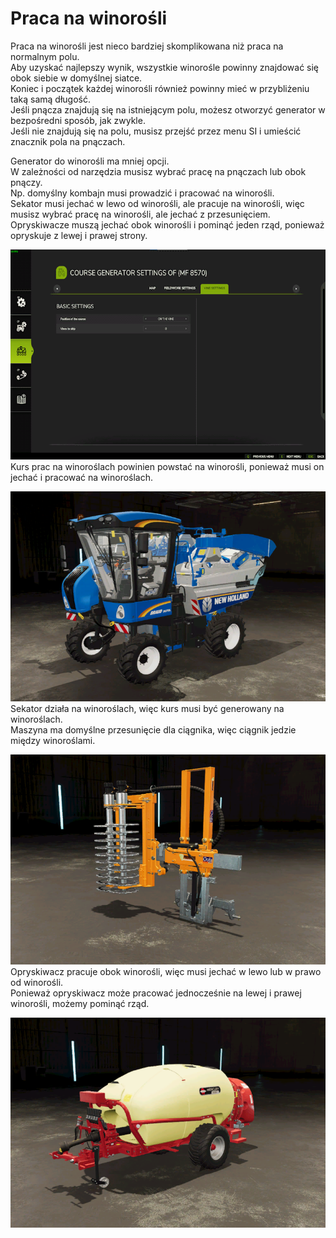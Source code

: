 # Praca na winorośli
Praca na winorośli jest nieco bardziej skomplikowana niż praca na normalnym polu.  
Aby uzyskać najlepszy wynik, wszystkie winorośle powinny znajdować się obok siebie w domyślnej siatce.  
Koniec i początek każdej winorośli również powinny mieć w przybliżeniu taką samą długość.  
Jeśli pnącza znajdują się na istniejącym polu, możesz otworzyć generator w bezpośredni sposób, jak zwykle.  
Jeśli nie znajdują się na polu, musisz przejść przez menu SI i umieścić znacznik pola na pnączach.  

Generator do winorośli ma mniej opcji.  
W zależności od narzędzia musisz wybrać pracę na pnączach lub obok pnączy.  
Np. domyślny kombajn musi prowadzić i pracować na winorośli.  
      Sekator musi jechać w lewo od winorośli, ale pracuje na winorośli, więc musisz wybrać pracę na winorośli, ale jechać z przesunięciem.  
      Opryskiwacze muszą jechać obok winorośli i pominąć jeden rząd, ponieważ opryskuje z lewej i prawej strony.  

![Image](../assets/images/vineworkgen_0_0_765_510.png)
Kurs prac na winoroślach powinien powstać na winorośli, ponieważ musi on jechać i pracować na winoroślach.  

![Image](../assets/images/vineworkharvest_0_0_765_510.png)
Sekator działa na winoroślach, więc kurs musi być generowany na winoroślach.  
Maszyna ma domyślne przesunięcie dla ciągnika, więc ciągnik jedzie między winoroślami.  

![Image](../assets/images/vineworkpruner_0_0_765_510.png)
Opryskiwacz pracuje obok winorośli, więc musi jechać w lewo lub w prawo od winorośli.  
Ponieważ opryskiwacz może pracować jednocześnie na lewej i prawej winorośli, możemy pominąć rząd.  

![Image](../assets/images/vineworkspray_0_0_765_510.png)